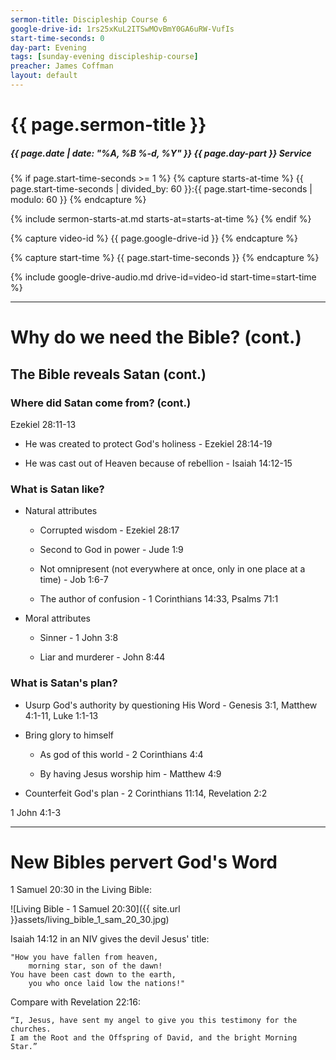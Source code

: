 ```yaml
---
sermon-title: Discipleship Course 6
google-drive-id: 1rs25xKuL2ITSwMOvBmY0GA6uRW-VufIs
start-time-seconds: 0
day-part: Evening
tags: [sunday-evening discipleship-course]
preacher: James Coffman
layout: default
---
```


# {{ page.sermon-title }}

##### {{ page.date | date: "%A, %B %-d, %Y" }} {{ page.day-part }} Service

{% if page.start-time-seconds >= 1 %}
{% capture starts-at-time %}
{{ page.start-time-seconds | divided_by: 60 }}:{{ page.start-time-seconds | modulo: 60 }}
{% endcapture %}

{% include sermon-starts-at.md starts-at=starts-at-time %}
{% endif %}

{% capture video-id %}
{{ page.google-drive-id }}
{% endcapture %}

{% capture start-time %}
{{ page.start-time-seconds }}
{% endcapture %}

{% include google-drive-audio.md drive-id=video-id start-time=start-time %}

***

# Why do we need the Bible? (cont.)

## The Bible reveals Satan (cont.)

### Where did Satan come from? (cont.)

Ezekiel 28:11-13

- He was created to protect God's holiness - Ezekiel 28:14-19

- He was cast out of Heaven because of rebellion - Isaiah 14:12-15

### What is Satan like?

- Natural attributes

    - Corrupted wisdom - Ezekiel 28:17

    - Second to God in power - Jude 1:9

    - Not omnipresent (not everywhere at once, only in one place at a time) - Job 1:6-7

    - The author of confusion - 1 Corinthians 14:33, Psalms 71:1

- Moral attributes

    - Sinner - 1 John 3:8

    - Liar and murderer - John 8:44

### What is Satan's plan?

- Usurp God's authority by questioning His Word - Genesis 3:1, Matthew 4:1-11, Luke 1:1-13

- Bring glory to himself

    - As god of this world - 2 Corinthians 4:4

    - By having Jesus worship him - Matthew 4:9

- Counterfeit God's plan - 2 Corinthians 11:14, Revelation 2:2

1 John 4:1-3

***

# New Bibles pervert God's Word

1 Samuel 20:30 in the Living Bible:

![Living Bible - 1 Samuel 20:30]({{ site.url }}assets/living_bible_1_sam_20_30.jpg)

Isaiah 14:12 in an NIV gives the devil Jesus' title:

    "How you have fallen from heaven,
        morning star, son of the dawn!
    You have been cast down to the earth,
        you who once laid low the nations!"

Compare with Revelation 22:16:

    “I, Jesus, have sent my angel to give you this testimony for the churches.
    I am the Root and the Offspring of David, and the bright Morning Star.”
